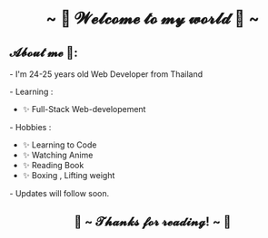 <h1 align="center">~ 💖 𝓦𝓮𝓵𝓬𝓸𝓶𝓮 𝓽𝓸 𝓶𝔂 𝔀𝓸𝓻𝓵𝓭 💖 ~</h1>
<div align="center" dir="auto">
    <animated-image data-catalyst style="float: right;">
        <a target="_blank" rel="noopener noreferrer nofollow" href="https://github.com/namensy/my-profile/blob/main/tokyo.gif" data-target="animated-image.originalLink" hidden=""><img src="https://github.com/namensy/my-profile/blob/main/tokyo.gif" align="center"></a>
    </animated-image>
</div>
<h2> 𝓐𝓫𝓸𝓾𝓽 𝓶𝓮  💬: </h2>
<p>- I'm 24-25 years old Web Developer from Thailand</p>
<p>- Learning :</p>
<ul>
    <li>✨ Full-Stack Web-developement </li>
</ul>
<p>- Hobbies :</p>
<ul>
    <li>✨ Learning to Code</li>
    <li>✨ Watching Anime</li>
    <li>✨ Reading Book</li>
    <li>✨ Boxing , Lifting weight</li>
</ul>
<p>- Updates will follow soon. </p>


<h2 align="center">💖 ~ 𝓣𝓱𝓪𝓷𝓴𝓼 𝓯𝓸𝓻 𝓻𝓮𝓪𝓭𝓲𝓷𝓰! ~ 💖</h2>
<div align="center" dir="auto">
    <animated-image data-catalyst style="float: right;">
        <a target="_blank" rel="noopener noreferrer nofollow" href="https://github.com/namensy/my-profile/blob/main/anime.gif" data-target="animated-image.originalLink" hidden=""><img src="https://github.com/namensy/my-profile/blob/main/anime.gif" align="center"></a>
    </animated-image>
</div>
<!--
**namensy/namensy** is a ✨ _special_ ✨ repository because its `README.md` (this file) appears on your GitHub profile.

Here are some ideas to get you started:

- 🔭 I’m currently working on ...
- 🌱 I’m currently learning ...
- 👯 I’m looking to collaborate on ...
- 🤔 I’m looking for help with ...
- 💬 Ask me about ...
- 📫 How to reach me: ...
- 😄 Pronouns: ...
- ⚡ Fun fact: ...
-->
